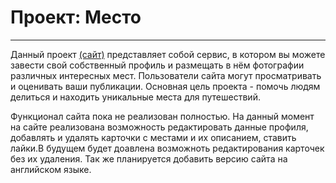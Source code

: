 # Проект: Место
------
Данный проект [(сайт)](https://kunpitun.github.io/mesto/) представляет собой сервис, в котором вы можете завести свой собственный профиль и размещать в нём фотографии различных интересных мест. Пользователи сайта могут просматривать и оценивать ваши публикации. Основная цель проекта - помочь людям делиться и находить уникальные места для путешествий.

Функционал сайта пока не реализован полностью. На данный момент на сайте реализована возможность редактировать данные профиля, добавлять и удалять карточки с местами и их описанием, ставить лайки.В будущем будет доавлена возможноть редактирования карточек без их удаления. Так же планируется добавить версию сайта на английском языке.


